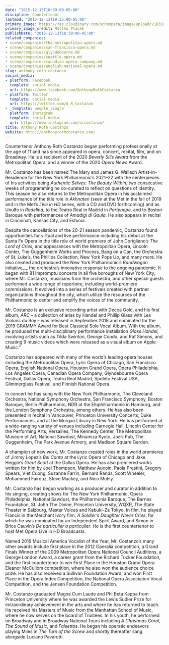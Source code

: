```yaml
---
date: "2015-12-13T18:39:00-05:00"
discipline: Countertenor
lastmod: "2015-12-13T19:35:00-05:00"
primary_image: https://res.cloudinary.com/schmopera/image/upload/v1631800228/media/2021/09/AnthonyRothCostanzo_ihitcc.jpg
primary_image_credit: Matthu Placek
publishDate: "2015-12-13T18:39:00-05:00"
related_companies:
- scene/companies/the-metropolitan-opera.md
- scene/companies/san-francisco-opera.md
- scene/companies/glyndebourne.md
- scene/companies/seattle-opera.md
- scene/companies/canadian-opera-company.md
- scene/companies/english-national-opera.md
slug: anthony-roth-costanzo
social_media:
- platform: Facebook
  template: social-media
  url: https://www.facebook.com/AnthonyRothCostanzo
- platform: Twitter
  template: social-media
  url: https://twitter.com/A_R_Costanzo
- _template: people_single
  platform: Instagram
  template: social-media
  url: https://www.instagram.com/arcostanzo/
title: Anthony Roth Costanzo
website: http://anthonyrothcostanzo.com/
---
```

Countertenor Anthony Roth Costanzo began performing professionally at the age of 11 and has since appeared in opera, concert, recital, film, and on Broadway. He is a recipient of the 2020 _Beverly Sills Award_ from the Metropolitan Opera, and a winner of the 2020 _Opera News_ Award.

Mr. Costanzo has been named The Mary and James G. Wallach Artist-in-Residence for the New York Philharmonic’s 2021–22 with the centerpieces of his activities being _Authentic Selves: The Beauty Within_, two consecutive weeks of programming he co-curated to reflect on questions of identity. This season he also returns to the Metropolitan Opera in his acclaimed performance of the title role in _Akhnaten_ (seen at the Met in the fall of 2019 and in the Met’s _Live in HD_ series, with a CD and DVD forthcoming) and as Unulfo in _Rodelina,_ to the Teatro Real in Madrid in _Partenope,_ and to Boston Baroque with performances of _Amadigi di Gaula._ He also appears in recital in Cincinnati, Kansas City, and Estonia.

Despite the cancellations of the 20-21 season pandemic, Costanzo found opportunities for virtual and live performance including his debut at the Santa Fe Opera in the title role of world premiere of John Corigliano’s _The Lord of Cries,_ and appearances with the Metropolitan Opera, Lincoln Center, The Guggenheim Works and Process, Bang on a Can, the Orchestra of St. Luke’s, the Phillips Collection, New York Pops Up, and many more. He also created and produced the New York Philharmonic’s _Bandwagon_ initiative_,_ the orchestra’s innovative response to the ongoing pandemic. It began with 81 impromptu concerts in all five boroughs of New York City, where Mr. Costanzo, musicians from the orchestra, and other special guests performed a wide range of repertoire, including world-premiere commissions. It evolved into a series of festivals created with partner organizations throughout the city, which utilize the resources of the Philharmonic to center and amplify the voices of the community.

Mr. Costanzo is an exclusive recording artist with Decca Gold, and his first album, _ARC –_ a collection of arias by Handel and Phillip Glass with Les Violons du Roy – was released in September 2018 and nominated for the 2019 GRAMMY Award for Best Classical Solo Vocal Album. With the album, he produced the multi-disciplinary performance installation _Glass Handel,_ involving artists such as Tilda Swinton, George Condo, and Raf Simons, and creating 9 music videos which were released as a visual album on Apple Music.”

Costanzo has appeared with many of the world’s leading opera houses including the Metropolitan Opera, Lyric Opera of Chicago, San Francisco Opera, English National Opera, Houston Grand Opera, Opera Philadelphia, Los Angeles Opera, Canadian Opera Company, Glyndebourne Opera Festival, Dallas Opera, Teatro Real Madrid, Spoleto Festival USA, Glimmerglass Festival, and Finnish National Opera.

In concert he has sung with the New York Philharmonic, The Cleveland Orchestra, National Symphony Orchestra, San Francisco Symphony, Boston Baroque, Berlin Philharmonic, NDR at the Elbphilharmonie in Hamburg, and the London Symphony Orchestra, among others. He has also been presented in recital in Vancouver, Princeton University Concerts, Duke Performances, and at the Morgan Library in New York. He has performed at a wide-ranging variety of venues including Carnegie Hall, Lincoln Center for the Performing Arts, Versailles, The Kennedy Center, The Metropolitan Museum of Art, National Sawdust, Minamiza Kyoto, Joe’s Pub, The Guggenheim, The Park Avenue Armory, and Madison Square Garden.

A champion of new work, Mr. Costanzo created roles in the world premieres of Jimmy Lopez’s _Bel Canto_ at the Lyric Opera of Chicago and Jake Heggie’s _Great Scott_ at the Dallas Opera. He has also premiered works written for him by Joel Thompson, Matthew Aucoin, Paola Prestini, Gregory Spears, Viet Cuong, Suzanne Farrin, Bernard Rands, Scott Wheeler, Mohammed Fairouz, Steve Mackey, and Nico Muhly.

Mr. Costanzo has begun working as a producer and curator in addition to his singing, creating shows for The New York Philharmonic, Opera Philadelphia, National Sawdust, the Philharmonia Baroque, The Barnes Foundation, St. John The Divine, Princeton University, WQXR, The State Theater in Salzburg, Master Voices and Kabuki-Za Tokyo. In film, he played Francis in the Merchant Ivory film, _A Soldier’s Daughter Never Cries_, for which he was nominated for an Independent Spirit Award, and Simon in Brice Cauvin’s _De particulier a particulier_. He is the first countertenor to host Met Opera Live in HD Broadcasts.

Named 2019 Musical America Vocalist of the Year, Mr. Costanzo’s many other awards include first place in the 2012 Operalia competition, a Grand Finals Winner of the 2009 Metropolitan Opera National Council Auditions, a George London Award, a career grant from the Richard Tucker Foundation, and the first countertenor to win First Place in the Houston Grand Opera Eleanor McCullom competition, where he also won the audience choice prize. He has also received a Sullivan Foundation Award, and won First Place in the Opera Index Competition, the National Opera Association Vocal Competition, and the Jensen Foundation Competition.

Mr. Costanzo graduated Magna Cum Laude and Phi Beta Kappa from Princeton University where he was awarded the Lewis Sudler Prize for extraordinary achievement in the arts and where he has returned to teach. He received his Masters of Music from the Manhattan School of Music, where he now serves on the board of Trustees. In his youth, he performed on Broadway and in Broadway National Tours including _A Christmas Carol_, _The Sound of Music_, and _Falsettos_. He began his operatic endeavors playing Miles in _The Turn of the Screw_ and shortly thereafter sang alongside Luciano Pavarotti.
